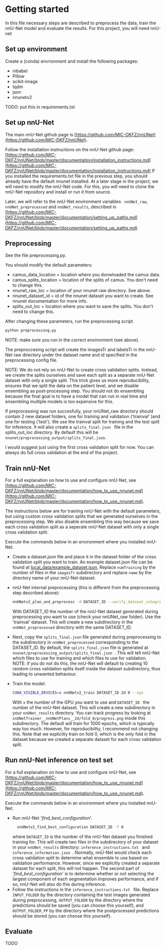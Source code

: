 # Getting started

In this file necessary steps are described to preprocess the data, train the nnU-Net model and evaluate the results.
For this project, you will need nnU-net 


## Set up environment

Create a (conda) envrionment and install the following packages:
- nibabel
- Pillow
- scikit-image
- tqdm
- json
- nnunetv2

TODO: put this in requirements.txt
## Set up nnU-Net
The main nnU-Net github page is [https://github.com/MIC-DKFZ/nnUNet](https://github.com/MIC-DKFZ/nnUNet).

Follow the installation instructions on the nnU-Net github page:
[https://github.com/MIC-DKFZ/nnUNet/blob/master/documentation/installation_instructions.md](https://github.com/MIC-DKFZ/nnUNet/blob/master/documentation/installation_instructions.md)
If you installed the requirements.txt file in the previous step, you should already have the default nnunet installed.
At a later stage in the project, we will need to modify the nnU-Net code. For this, you will need to clone the nnU-Net
repository and install or run it from source.

Later, we will refer to the nnU-Net environment variables ``` nnUNet_raw```, ``` nnUNet_preprocessed ``` 
and ``` nnUNet_results ```,
described in
[https://github.com/MIC-DKFZ/nnUNet/blob/master/documentation/setting_up_paths.md](https://github.com/MIC-DKFZ/nnUNet/blob/master/documentation/setting_up_paths.md)


## Preprocessing
See the file preprocessing.py.

You should modify the default parameters:
- camus_data_location = location where you donwloaded the camus data.
- camus_splits_location = location of the splits of camus. You don't need to change this.
- nnunet_raw_loc = location of your nnunet raw directory. See above.
- nnunet_dataset_id = id of the nnunet dataset you want to create. See nnunet documentation for more info.
- splits_out_loc = location where you want to save the splits. You don't need to change this.

After changing these parameters, run the preprocessing script.
```bash
python preprocessing.py
```

NOTE: make sure you run in the correct environment (see above).

The preproccesing script will create the imagesTr and labelsTr in the nnU-Net raw directory under the
dataset name and id specified in the preprocessing config file. 

NOTE: We do not rely on nnU-Net to create cross validation 
splits. Instead, we create the splits ourselves and save each split as a separate nnU-Net dataset with only a single
split. This trick gives us more reproducibility, ensures that we split the data on the patient level, and we 
disable ensembling as post-processing step. You should not do ensembling because the final goal is to have a model
that can run in real time and ensembling multiple models is too expensive for this.

If preprocessing was run succesfully, your nnUNet_raw directory should contain 2 new dataset folders, 
one for training and validation ('trainval' )and one for testing ('test'). 
We use the trainval split for training and the test split for inference. It will also create a ```splits_final.json ```
file in the splits_out_loc directory. By default this will be ``` nnunet/preprocessing_output/splits_final.json ```.

I would suggest just using the first cross validation split for now. 
You can always do full cross validation at the end of the project.


## Train nnU-Net

For a full explanation on how to use and configure nnU-Net, see
[https://github.com/MIC-DKFZ/nnUNet/blob/master/documentation/how_to_use_nnunet.md](https://github.com/MIC-DKFZ/nnUNet/blob/master/documentation/how_to_use_nnunet.md).

The instructions below are for training nnU-Net with the default parameters, but using custom cross validation splits that
we generated ourselves in the preprocessing step. We also disable ensembling this way because we save each cross
validation split as a seperate nnU-Net dataset with only a single cross validation split.

Execute the commands below in an environment where you installed nnU-Net.

- Create a dataset.json file and place it in the dataset folder of the cross validation split you want to train.
An example dataset.json file can be found at [local_data/example_dataset.json](local_data/example_dataset.json),
Replace ``` numTraining ``` by the number of files in the ```imagesTr``` subdirectory and replace 
``` name ``` by the directory name of your nnU-Net dataset.

- nnU-Net internal preprocessing (this is different from the preprocessing step described above):
  ```bash
  nnUNetv2_plan_and_preprocess -d DATASET_ID --verify_dataset_integrity
  ```
  With DATASET_ID the number of the nnU-Net dataset generated during preprocessing you want to use (check your nnUNet_raw
  folder). Use the 'trainval' dataset. This will create a new subdirectory in the ``` nnUNet_preprocessed ``` directory
  with the same DATASET_ID. 

- Next, copy the ``` splits_final.json ``` file generated during preprocessing to the subdirectory in 
``` nnUNet_preprocessed ``` corresponding to the DATASET_ID. By default, the ``` splits_final.json ``` 
file is generated at ``` nnunet/preprocessing_output/splits_final.json  ```.
This will tell nnU-Net which files to use for training and which files to use for validation. 
<br /> NOTE: if you do not do this, the nnU-Net will default to creating 10 random cross validation splits itself 
inside the dataset subdirectory, thus leading to unwanted behaviour.

- Train the model:

  ```bash
  CUDA_VISIBLE_DEVICES=x nnUNetv2_train DATASET_ID 2d 0 --npz
  ```
  With ``` x ``` the number of the GPU you want to use and ```DATASET_ID ``` the number of the nnU-Net dataset.
  This will create a new subdirectory in your ``` nnUNet_results ``` directory. You can track progress by looking at
  ``` nnUNetTrainer__nnUNetPlans__2d/fold_0/progress.png``` inside this subdirectory.
  The default will train for 1000 epochs, which is typically way too much. 
  However, for reproducibility, I recommend not changing this. Note that we explicitly train on fold 0, which is the
  only fold in the dataset because we created a separate dataset for each cross validation split.

## Run nnU-Net inference on test set
For a full explanation on how to use and configure nnU-Net, see
[https://github.com/MIC-DKFZ/nnUNet/blob/master/documentation/how_to_use_nnunet.md](https://github.com/MIC-DKFZ/nnUNet/blob/master/documentation/how_to_use_nnunet.md).

Execute the commands below in an environment where you installed nnU-Net. 

- Run nnU-Net '_find_best_configuration_'.
  ```bash
    nnUNetv2_find_best_configuration DATASET_ID -f 0
  ```
    where ``` DATASET_ID ``` is the number of the nnU-Net dataset you finished training for. This will create
    two files in the subdirectory of your dataset in your ``` nnUNet_results ``` directory:
    ```inference_instructions.txt ``` and ```inference_information.json ```. Normally, nnU-Net would check each 
    cross validation split to determine what ensemble to use based on validation performance. However, since we 
    explicitly created a separate dataset for each split, this will not happen. The second part of 
    '_find_best_configuration_' is to determine whether or not selecting the largest component of each segmentation
    improves performance, and if so, nnU-Net will also do this during inference.
- Follow the instructions in the ```inference_instructions.txt ``` file. Replace
  ``` INPUT_FOLDER ``` by the directory containing the test images generated during preprocessing,
  ``` OUTPUT_FOLDER ``` by the directory where the predictions should be saved (you can choose this yourself), and
  ``` OUTPUT_FOLDER_PP ``` by the directory where the postprocessed predictions should be stored (you can choose this
  yourself).
  


## Evaluate

TODO